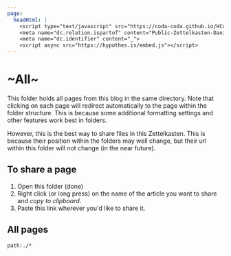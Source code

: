 ```yaml
---
page:
  headHtml: |
    <script type="text/javascript" src="https://coda-coda.github.io/HConfig/1.js"></script>
    <meta name="dc.relation.ispartof" content="Public-Zettelkasten-Daniel-Britten-(ORCID-0000-0002-7860-3595)">
    <meta name="dc.identifier" content="_">
    <script async src="https://hypothes.is/embed.js"></script>
---
```

# ~All~

This folder holds all pages from this blog in the same directory. Note that clicking on each page will redirect automatically to the page within the folder structure. This is because some additional formatting settings and other features work best in folders.

However, this is the best way to share files in this Zettelkasten. This is because their position within the folders may well change, but their url within this folder will not change (in the near future).

## To share a page
 1. Open this folder (done)
 2. Right click (or long press) on the name of the article you want to share and *copy to clipboard*.
 3. Paste this link wherever you'd like to share it.

## All pages
```query
path:./*
```